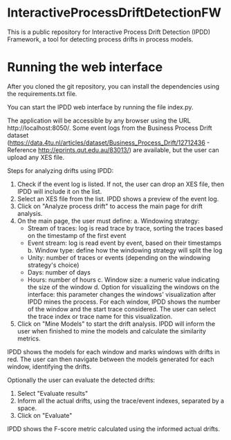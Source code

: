 # InteractiveProcessDriftDetectionFW
This is a public repository for Interactive Process Drift Detection (IPDD) Framework, a tool for detecting process drifts in process models. 

# Running the web interface
After you cloned the git repository, you can install the dependencies using the requirements.txt file.

You can start the IPDD web interface by running the file index.py.

The application will be accessible by any browser using the URL http://localhost:8050/.
Some event logs from the Business Process Drift dataset (https://data.4tu.nl/articles/dataset/Business_Process_Drift/12712436 - Reference http://eprints.qut.edu.au/83013/) are available, but the user can upload any XES file. 

Steps for analyzing drifts using IPDD:
1) Check if the event log is listed. If not, the user can drop an XES file, then IPDD will include it on the list.
2) Select an XES file from the list. IPDD shows a preview of the event log. 
3) Click on "Analyze process drift" to access the main page for drift analysis.
3) On the main page, the user must define:
  a. Windowing strategy: 
     - Stream of traces: log is read trace by trace, sorting the traces based on the timestamp of the first event
     - Event stream: log is read event by event, based on their timestamps
  b. Window type: define how the windowing strategy will split the log 
     - Unity: number of traces or events (depending on the windowing strategy's choice)
     - Days: number of days
     - Hours: number of hours
  c. Window size: a numeric value indicating the size of the window
  d. Option for visualizing the windows on the interface: this parameter changes the windows' visualization after IPDD mines the process. For each window, IPDD shows the number of the window and the start trace considered. The user can select the trace index or trace name for this visualization. 
4) Click on "Mine Models" to start the drift analysis. IPDD will inform the user when finished to mine the models and calculate the similarity metrics.

IPDD shows the models for each window and marks windows with drifts in red. The user can then navigate between the models generated for each window, identifying the drifts.

Optionally the user can evaluate the detected drifts:
1) Select "Evaluate results"
2) Inform all the actual drifts, using the trace/event indexes, separated by a space.
3) Click on "Evaluate"

IPDD shows the F-score metric calculated using the informed actual drifts. 
